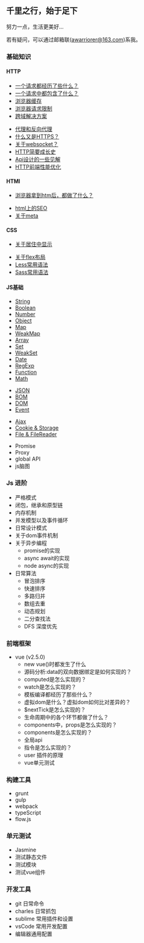 ## 千里之行，始于足下
努力一点，生活更美好...

若有疑问，可以通过邮箱联(awarriorer@163.com)系我。

### 基础知识
#### HTTP
* [一个请求都经历了些什么？](./http/request-life.md)
* [一个请求中都包含了什么？](./http/request-content.md)
* [浏览器缓存](./http/browser-cache.md)
* [浏览器请求限制](./http/request-limit.md)
* [跨域解决方案](./http/cross-domain/index.md)
<!-- * 关于抓包以及日常HTTP调试 -->
* [代理和反向代理](./http/about-proxy.md)
* [什么又是HTTPS？](./http/about-https.md)
* [关于websocket？](./http/webSocket.md)
* [HTTP简要成长史](./http/http-history.md)
* [Api设计的一些见解](./http/api-architecture.md)
* [HTTP前端性能优化](./http/http-optimization.md)
<!-- * 关于HTTP的一些问题 -->

#### HTMl 
* [浏览器拿到htm后，都做了什么？](./html/browser-render.md)
<!-- * html4和html5到底有什么区别？-->
<!-- * html语义化怎么体现？  -->
* [html上的SEO](./html/seo.md)
* [关于meta](./html/meta.md)

#### CSS
* [关于居住中显示](./style/layout-center.md)
<!-- * 关于浮动 -->
<!-- * 文字两端对齐 -->
<!-- * css三角形 -->
<!-- * css常见布局及实现 -->
<!-- * css模态框 -->
* [关于flex布局](./style/about-flex.md)
* [Less常用语法](./style/less.md)
* [Sass常用语法](./style/sass.md)

#### JS基础
<!-- * 语句
* 数据类型 -->
* [String](./js-base/string.md) 
* [Boolean](./js-base/boolean.md) 
* [Number](./js-base/number.md)
* [Object](./js-base/object.md)
* [Map](./js-base/map.md)
* [WeakMap](./js-base/weakMap.md)
* [Array](./js-base/array.md)
* [Set](./js-base/set.md)
* [WeakSet](./js-base/weakSet.md)
* [Date](./js-base/date.md)
* [RegExp](./js-base/regExp.md)
* [Function](./js-base/function.md)
* [Math](./js-base/math.md) 
<!-- * Error  -->
* [JSON](./js-base/json.md) 
* [BOM](./js-base/bom.md) 
* [DOM](./js-base/dom.md)
* [Event](./js-base/event.md)
<!-- * 事件 -->
* [Ajax](./js-base/ajax.md)
* [Cookie & Storage](./js-base/cookie-storage.md)
* [File & FileReader](./js-base/file.md)
<!-- * new API -->
* Promise
* Proxy
* global API
* js脑图

### Js 进阶
* 严格模式
* 闭包，继承和原型链
* 内存机制
* 并发模型以及事件循环
* 日常设计模式
* 关于dom事件机制
* 关于异步编程
    * promise的实现
    * async await的实现
    * node async的实现
* 日常算法
    * 冒泡排序
    * 快速排序
    * 多路归并
    * 数组去重
    * 动态规划
    * 二分查找法
    * DFS 深度优先
### 前端框架
* vue (v2.5.0)
    * new vue()时都发生了什么
    <!-- * [源码分析前的准备](./vue-analysis/vue-ready.md) -->
    <!-- * [源码分析:new vue()时都发生了什么](./vue-analysis/vue-ready.md) -->
    * 源码分析:data的双向数据绑定是如何实现的？
    * computed是怎么实现的？
    * watch是怎么实现的？
    * 模板编译都经历了那些什么？
    * 虚拟dom是什么？虚拟dom如何比对差异的？
    * $nextTick是怎么实现的？
    * 生命周期中的各个环节都做了什么？
    * components中，props是怎么实现的？
    * components是怎么实现的？
    * 全局api
    * 指令是怎么实现的？
    * user 插件的原理
    * vue单元测试

### 构建工具
* grunt
* gulp
* webpack
* typeScript
* flow.js

### 单元测试
* Jasmine
* 测试静态文件
* 测试模块
* 测试vue组件

### 开发工具
* git 日常命令
* charles 日常抓包
* sublime 常用插件和设置
* vsCode 常用开发配置
* 编辑器通用配置